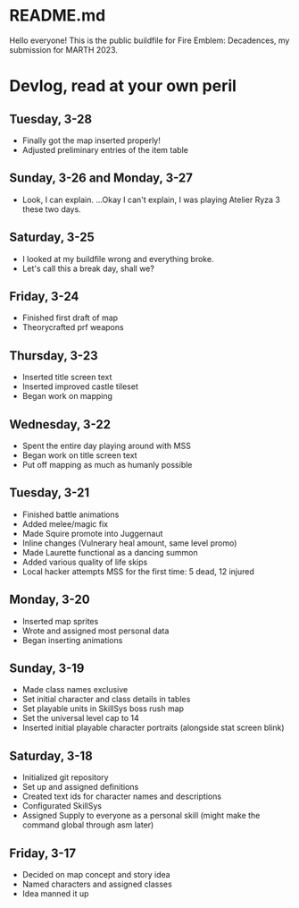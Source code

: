 # README.md

Hello everyone! This is the public buildfile for Fire Emblem: Decadences, my submission for MARTH 2023.

# Devlog, read at your own peril

## Tuesday, 3-28
- Finally got the map inserted properly!
- Adjusted preliminary entries of the item table

## Sunday, 3-26 and Monday, 3-27
- Look, I can explain. ...Okay I can't explain, I was playing Atelier Ryza 3 these two days.

## Saturday, 3-25
- I looked at my buildfile wrong and everything broke.
- Let's call this a break day, shall we?

## Friday, 3-24
- Finished first draft of map
- Theorycrafted prf weapons

## Thursday, 3-23
- Inserted title screen text
- Inserted improved castle tileset
- Began work on mapping

## Wednesday, 3-22
- Spent the entire day playing around with MSS
- Began work on title screen text
- Put off mapping as much as humanly possible

## Tuesday, 3-21
- Finished battle animations
- Added melee/magic fix
- Made Squire promote into Juggernaut
- Inline changes (Vulnerary heal amount, same level promo)
- Made Laurette functional as a dancing summon
- Added various quality of life skips
- Local hacker attempts MSS for the first time: 5 dead, 12 injured

## Monday, 3-20
- Inserted map sprites
- Wrote and assigned most personal data
- Began inserting animations

## Sunday, 3-19
- Made class names exclusive
- Set initial character and class details in tables
- Set playable units in SkillSys boss rush map
- Set the universal level cap to 14
- Inserted initial playable character portraits (alongside stat screen blink)

## Saturday, 3-18
- Initialized git repository
- Set up and assigned definitions
- Created text ids for character names and descriptions
- Configurated SkillSys
- Assigned Supply to everyone as a personal skill (might make the command global through asm later)

## Friday, 3-17
- Decided on map concept and story idea
- Named characters and assigned classes
- Idea manned it up